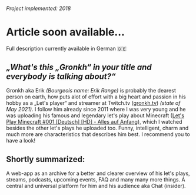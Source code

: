 ###### *Project implemented: 2018*

# Article soon available...
Full description currently available in German 🇩🇪

## *„What's this „Gronkh“ in your title and everybody is talking about?“*
Gronkh aka Erik *(Bourgeois name: Erik Range)* is probably the dearest person on earth, how puts alot of effort with a big heart and passion in his hobby as a „Let's player“ and streamer at Twitch.tv ([gronkh.tv](http://gronkh.tv)) *(state of May 2021)*. I follow him already since 2011 where I was very young and he was uploading his famous and legendary let's play about Minecraft ([Let's Play Minecraft #001 [Deutsch] [HD] - Alles auf Anfang](https://www.youtube.com/watch?v=DM52HxaLK-Y&t=366s)), which I watched besides the other let's plays he uploaded too. Funny, intelligent, charm and much more are characteristics that describes him best. I recommend you to have a look!

## Shortly summarized:
A web-app as an archive for a better and clearer overview of his let's plays, streams, podcasts, upcoming events, FAQ and many many more things. A central and universal platform for him and his audience aka Chat (insider).